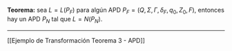 **Teorema:** sea $L = L(P_F)$ para algún APD $P_F = (Q, \Sigma, \Gamma, \delta_F, q_0, Z_0, F)$, entonces hay un APD $P_N$ tal que $L = N(P_N)$.
***
[[Ejemplo de Transformación Teorema 3 - APD]] 
